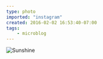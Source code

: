 ```yaml
---
type: photo
imported: "instagram"
created: 2016-02-02 16:53:40-07:00
tags:
    - microblog
---
```

![Sunshine](/media/images/photos/2016/02/17cf55bb7a4824c711fb7707fc9ebe60.jpg)

